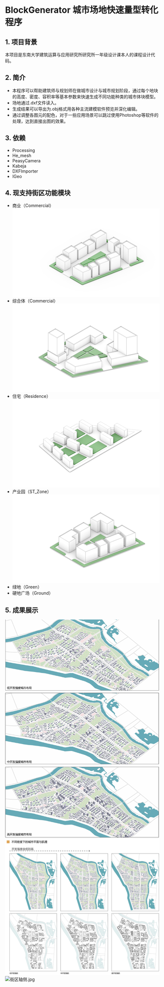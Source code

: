 # BlockGenerator 城市场地快速量型转化程序
## 1. 项目背景
本项目是东南大学建筑运算与应用研究所研究所一年级设计课本人的课程设计代码。
## 2. 简介
- 本程序可以帮助建筑师与规划师在做城市设计与城市规划阶段，通过每个地块的高度、密度、容积率等基本参数来快速生成不同功能种类的城市体块模型。
- 场地通过.dxf文件读入。
-  生成结果可以导出为.obj格式用各种主流建模软件预览并深化编辑。
- 通过调整各图元的配色，对于一些应用场景可以跳过使用Photoshop等软件的处理，达到直接出图的效果。

## 3. 依赖
- Processing
- He_mesh
- PeasyCamera
- Kabeja
- DXFImporter
- IGeo

## 4. 现支持街区功能模块
- 商业（Commercial）
  ![商业](https://github.com/AlessioWang/BlockGeneration/blob/e01a9f6cbad2107d236fb8e1cec1eb04db0f974e/src/Pics/commercial.jpg?raw=true)
- 综合体（Commercial）
  ![综合体](https://github.com/AlessioWang/BlockGeneration/blob/e01a9f6cbad2107d236fb8e1cec1eb04db0f974e/src/Pics/high.jpg?raw=true)
- 住宅（Residence）
  ![住宅](https://github.com/AlessioWang/BlockGeneration/blob/e01a9f6cbad2107d236fb8e1cec1eb04db0f974e/src/Pics/residence.jpg?raw=true)
- 产业园（ST_Zone）
  ![产业园](https://github.com/AlessioWang/BlockGeneration/blob/e01a9f6cbad2107d236fb8e1cec1eb04db0f974e/src/Pics/ST_Zone.jpg?raw=true)
- 绿地（Green）
- 硬地广场（Ground）

## 5. 成果展示
![城市轴侧](https://github.com/AlessioWang/BlockGeneration/blob/e01a9f6cbad2107d236fb8e1cec1eb04db0f974e/src/Pics/%E5%9F%8E%E5%B8%82%E8%BD%B4%E4%BE%A7.jpg?raw=true)
![城市平面](https://github.com/AlessioWang/BlockGeneration/blob/e01a9f6cbad2107d236fb8e1cec1eb04db0f974e/src/Pics/%E5%9F%8E%E5%B8%82%E5%B9%B3%E9%9D%A2.jpg?raw=true)
![街区轴侧.jpg](https://github.com/AlessioWang/BlockGeneration/blob/e01a9f6cbad2107d236fb8e1cec1eb04db0f974e/src/Pics/%E8%A1%97%E5%8C%BA%E8%BD%B4%E4%BE%A7.jpg?raw=true)
